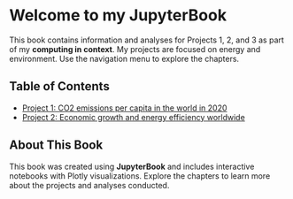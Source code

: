 # Welcome to my JupyterBook

This book contains information and analyses for Projects 1, 2, and 3 as part of my **computing in context**. My projects are focused on energy and environment. Use the navigation menu to explore the chapters.

## Table of Contents

- [Project 1: CO2 emissions per capita in the world in 2020](Proj1.ipynb)
- [Project 2: Economic growth and energy efficiency worldwide](Proj2.ipynb)


## About This Book

This book was created using **JupyterBook** and includes interactive notebooks with Plotly visualizations. Explore the chapters to learn more about the projects and analyses conducted.
